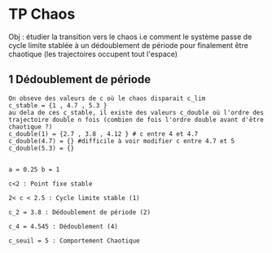 # TP Chaos  
Obj : étudier la transition vers le chaos i.e comment le système passe de cycle limite stablée à un dédoublement de période pour finalement être chaotique (les trajectoires occupent tout l'espace)

## 1 Dédoublement de période
    On obseve des valeurs de c où le chaos disparait c_lim
    c_stable = {1 , 4.7 , 5.3 }
    au dela de ces c_stable, il existe des valeurs c_double où l'ordre des trajectoire double n fois (combien de fois l'ordre double avant d'être chaotique ?) 
    c_double(1) = {2.7 , 3.8 , 4.12 } # c entre 4 et 4.7
    c_double(4.7) = {} #difficile à voir modifier c entre 4.7 et 5
    c_double(5.3) = {}  


    a = 0.25 b = 1

    c<2 : Point fixe stable
    
    2< c < 2.5 : Cycle limite stable (1)

    c_2 = 3.8 : Dédoublement de période (2)

    c_4 = 4.545 : Dédoublement (4)

    c_seuil = 5 : Comportement Chaotique

    